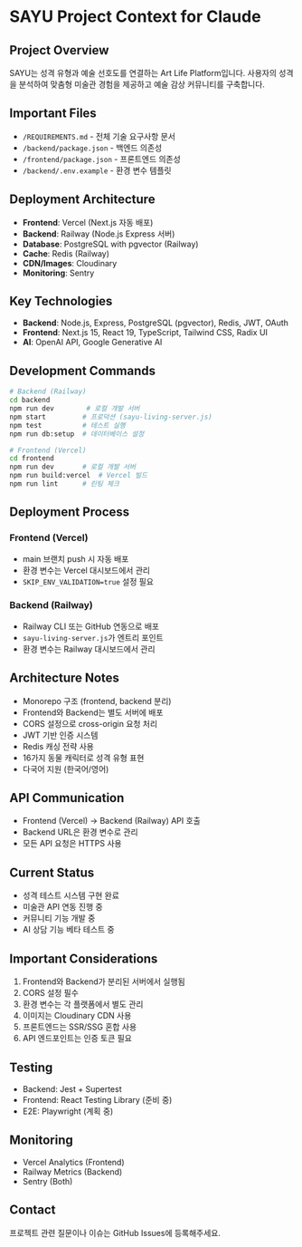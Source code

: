 # SAYU Project Context for Claude

## Project Overview
SAYU는 성격 유형과 예술 선호도를 연결하는 Art Life Platform입니다. 사용자의 성격을 분석하여 맞춤형 미술관 경험을 제공하고 예술 감상 커뮤니티를 구축합니다.

## Important Files
- `/REQUIREMENTS.md` - 전체 기술 요구사항 문서
- `/backend/package.json` - 백엔드 의존성
- `/frontend/package.json` - 프론트엔드 의존성
- `/backend/.env.example` - 환경 변수 템플릿

## Deployment Architecture
- **Frontend**: Vercel (Next.js 자동 배포)
- **Backend**: Railway (Node.js Express 서버)
- **Database**: PostgreSQL with pgvector (Railway)
- **Cache**: Redis (Railway)
- **CDN/Images**: Cloudinary
- **Monitoring**: Sentry

## Key Technologies
- **Backend**: Node.js, Express, PostgreSQL (pgvector), Redis, JWT, OAuth
- **Frontend**: Next.js 15, React 19, TypeScript, Tailwind CSS, Radix UI
- **AI**: OpenAI API, Google Generative AI

## Development Commands
```bash
# Backend (Railway)
cd backend
npm run dev        # 로컬 개발 서버
npm start         # 프로덕션 (sayu-living-server.js)
npm test          # 테스트 실행
npm run db:setup  # 데이터베이스 설정

# Frontend (Vercel)
cd frontend
npm run dev       # 로컬 개발 서버
npm run build:vercel  # Vercel 빌드
npm run lint      # 린팅 체크
```

## Deployment Process
### Frontend (Vercel)
- main 브랜치 push 시 자동 배포
- 환경 변수는 Vercel 대시보드에서 관리
- `SKIP_ENV_VALIDATION=true` 설정 필요

### Backend (Railway)
- Railway CLI 또는 GitHub 연동으로 배포
- `sayu-living-server.js`가 엔트리 포인트
- 환경 변수는 Railway 대시보드에서 관리

## Architecture Notes
- Monorepo 구조 (frontend, backend 분리)
- Frontend와 Backend는 별도 서버에 배포
- CORS 설정으로 cross-origin 요청 처리
- JWT 기반 인증 시스템
- Redis 캐싱 전략 사용
- 16가지 동물 캐릭터로 성격 유형 표현
- 다국어 지원 (한국어/영어)

## API Communication
- Frontend (Vercel) → Backend (Railway) API 호출
- Backend URL은 환경 변수로 관리
- 모든 API 요청은 HTTPS 사용

## Current Status
- 성격 테스트 시스템 구현 완료
- 미술관 API 연동 진행 중
- 커뮤니티 기능 개발 중
- AI 상담 기능 베타 테스트 중

## Important Considerations
1. Frontend와 Backend가 분리된 서버에서 실행됨
2. CORS 설정 필수
3. 환경 변수는 각 플랫폼에서 별도 관리
4. 이미지는 Cloudinary CDN 사용
5. 프론트엔드는 SSR/SSG 혼합 사용
6. API 엔드포인트는 인증 토큰 필요

## Testing
- Backend: Jest + Supertest
- Frontend: React Testing Library (준비 중)
- E2E: Playwright (계획 중)

## Monitoring
- Vercel Analytics (Frontend)
- Railway Metrics (Backend)
- Sentry (Both)

## Contact
프로젝트 관련 질문이나 이슈는 GitHub Issues에 등록해주세요.